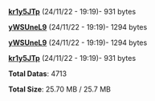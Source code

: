 [**kr1y5JTp**](/data/kr1y5JTp.txt) (24/11/22 - 19:19)- 931 bytes

[**yWSUneL9**](/data/yWSUneL9.txt) (24/11/22 - 19:19)- 1294 bytes

[**yWSUneL9**](/data/yWSUneL9.txt) (24/11/22 - 19:19)- 1294 bytes

[**kr1y5JTp**](/data/kr1y5JTp.txt) (24/11/22 - 19:19)- 931 bytes

**Total Datas**: 4713

**Total Size**: 25.70 MB / 25.7 MB